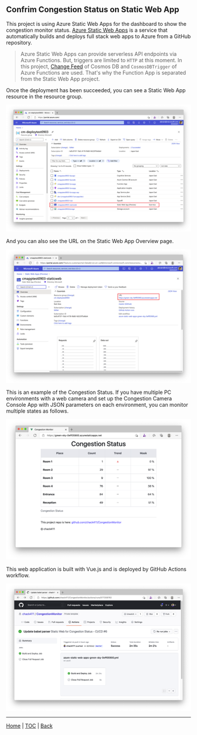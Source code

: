 ## Confrim Congestion Status on Static Web App

This project is using Azure Static Web Apps for the dashboard to show the congestion monitor status. [Azure Static Web Apps](https://docs.microsoft.com/en-us/azure/static-web-apps/overview) is a service that automatically builds and deploys full stack web apps to Azure from a GitHub repository.

> Azure Static Web Apps can provide serverless API endpoints via Azure Functions. But, triggers are limited to `HTTP` at this moment. In this project, [Change Feed](https://docs.microsoft.com/en-us/azure/cosmos-db/change-feed) of Cosmos DB and `CosmosDBTrigger` of Azure Functions are used. That's why the Function App is separated from the Static Web App project.

Once the deployment has been succeeded, you can see a Static Web App resource in the resource group.

![Static Web App resource](Images/cm_aswa_resource.png)

And you can also see the URL on the Static Web App Overview page.

![Static Web App Overview](Images/cm_aswa_overview.png)

This is an example of the Congestion Status. If you have multiple PC environments with a web camera and set up the Congestion Camera Console App with JSON parameters on each environment, you can monitor multiple states as follows.

![Congestion Monitor App](Images/cm_aswa_vueapp.png)

This web application is built with Vue.js and is deployed by GitHub Actions workflow.

![GitHub Actions workflow](Images/cm_gha_workflow.png)

---
[Home](https://github.com/chack411/CongestionMonitor) | [TOC](https://github.com/chack411/CongestionMonitor#deploy-and-run-with-this-repo-using-azure-cli-and-github-actions) | [Back](deploy-function-app.md)
